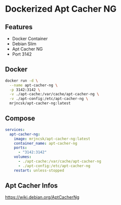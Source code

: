 # Dockerized Apt Cacher NG
## Features
- Docker Container
- Debian Slim
- Apt Cacher NG
- Port 3142
## Docker
```bash
docker run -d \
  --name apt-cacher-ng \
  -p 3142:3142 \
  -v ./apt-cache:/var/cache/apt-cacher-ng \
  -v ./apt-config:/etc/apt-cacher-ng \
  mrjncsk/apt-cacher-ng:latest
```
## Compose
```yml
services:
  apt-cacher-ng:
    image: mrjncsk/apt-cacher-ng:latest
    container_name: apt-cacher-ng
    ports:
      - "3142:3142"
    volumes:
      - ./apt-cache:/var/cache/apt-cacher-ng
      - ./apt-config:/etc/apt-cacher-ng
    restart: unless-stopped
```
## Apt Cacher Infos
https://wiki.debian.org/AptCacherNg
